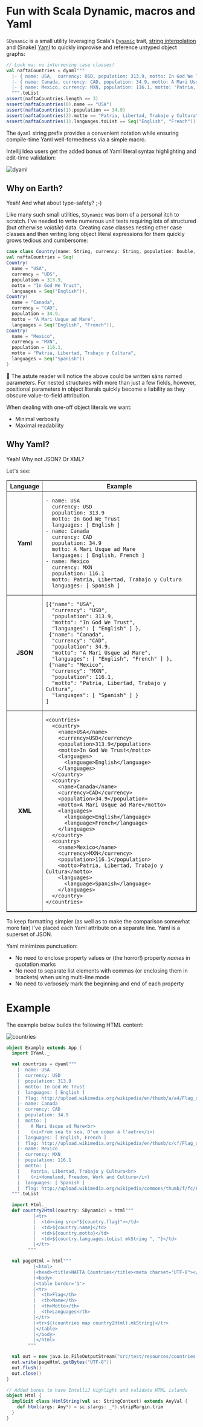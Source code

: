 # Fun with Scala Dynamic, macros and Yaml #

```SDynamic``` is a small utility leveraging Scala's [```Dynamic```](http://www.scala-lang.org/api/2.11.2/#scala.Dynamic)
trait, [string interpolation](http://docs.scala-lang.org/overviews/core/string-interpolation.html) and (Snake)
[Yaml](https://code.google.com/p/snakeyaml/) to quickly improvise and reference untyped object graphs:

```scala
// Look ma: no intervening case classes!
val naftaCountries = dyaml"""
  |- { name: USA,  currency: USD, population: 313.9, motto: In God We Trust, languages: [ English ] }
  |- { name: Canada, currency: CAD, population: 34.9, motto: A Mari Usque ad Mare, languages: [ English, French ] }
  |- { name: Mexico, currency: MXN, population: 116.1, motto: 'Patria, Libertad, Trabajo y Cultura', languages: [ Spanish ] }
  """.toList
assert(naftaCountries.length == 3)
assert(naftaCountries(0).name == "USA")
assert(naftaCountries(1).population == 34.9)
assert(naftaCountries(2).motto == "Patria, Libertad, Trabajo y Cultura")
assert(naftaCountries(1).languages.toList == Seq("English", "French"))
```

The ```dyaml``` string prefix provides a convenient notation while ensuring compile-time Yaml well-formedness via a
simple macro.

Intellij Idea users get the added bonus of Yaml literal syntax highlighting and edit-time validation:

![dyaml](src/test/resources/dyaml.png)

## Why on Earth? ##

Yeah! And what about type-safety? ;-)

Like many such small utilities, ```SDynamic``` was born of a personal itch to scratch. I've needed to write numerous unit
tests requiring lots of structured (but otherwise *volatile*) data. Creating case classes nesting other case classes and
then writing long object literal expressions for them quickly grows tedious and cumbersome:

```scala
case class Country(name: String, currency: String, population: Double, motto: String, languages: Seq[String])
val naftaCountries = Seq(
Country(
  name = "USA",
  currency = "UDS",
  population = 313.9,
  motto = "In God We Trust",
  languages = Seq("English")),
Country(
  name = "Canada",
  currency = "CAD",
  population = 34.9,
  motto = "A Mari Usque ad Mare",
  languages = Seq("English", "French")),
Country(
  name = "Mexico",
  currency = "MXN",
  population = 116.1,
  motto = "Patria, Libertad, Trabajo y Cultura",
  languages = Seq("Spanish"))
)
```

:raised_hands: The astute reader will notice the above could be written sàns named parameters. For nested structures with
more than just a few fields, however, positional parameters in object literals quickly become a liability as they obscure
value-to-field attribution.

When dealing with one-off object literals we want:

- Minimal verbosity
- Maximal readability


## Why Yaml? ##

Yeah! Why not JSON? Or XML?

Let's see:


<table border="1">
  <tr>
    <th>Language</th>
    <th>Example</th>
  </tr>
  <tr>
    <td align="center"><b>Yaml</b></td>
    <td><pre><code>- name: USA
  currency: USD
  population: 313.9
  motto: In God We Trust
  languages: [ English ]
- name: Canada
  currency: CAD
  population: 34.9
  motto: A Mari Usque ad Mare
  languages: [ English, French ]
- name: Mexico
  currency: MXN
  population: 116.1
  motto: Patria, Libertad, Trabajo y Cultura
  languages: [ Spanish ]</code></pre></td>
  </tr>
  <tr>
    <td align="center"><b>JSON</b></td>
    <td><pre><code>[{"name": "USA",
  "currency": "USD",
  "population": 313.9,
  "motto": "In God We Trust",
  "languages": [ "English" ] },
 {"name": "Canada",
  "currency": "CAD",
  "population": 34.9,
  "motto": "A Mari Usque ad Mare",
  "languages": [ "English", "French" ] },
 {"name": "Mexico",
  "currency": "MXN",
  "population": 116.1,
  "motto": "Patria, Libertad, Trabajo y Cultura",
  "languages": [ "Spanish" ] }
]</code></pre></td>
  </tr>
  <tr>
    <td align="center"><b>XML</b></td>
    <td><pre><code>&lt;countries&gt;
  &lt;country&gt;
    &lt;name&gt;USA&lt;/name&gt;
    &lt;currency&gt;USD&lt;/currency&gt;
    &lt;population&gt;313.9&lt;/population&gt;
    &lt;motto&gt;In God We Trust&lt;/motto&gt;
    &lt;languages&gt;
      &lt;language&gt;English&lt;/language&gt;
    &lt;/languages&gt;
  &lt;/country&gt;
  &lt;country&gt;
    &lt;name&gt;Canada&lt;/name&gt;
    &lt;currency&gt;CAD&lt;/currency&gt;
    &lt;population&gt;34.9&lt;/population&gt;
    &lt;motto&gt;A Mari Usque ad Mare&lt;/motto&gt;
    &lt;languages&gt;
      &lt;language&gt;English&lt;/language&gt;
      &lt;language&gt;French&lt;/language&gt;
    &lt;/languages&gt;
  &lt;/country&gt;
  &lt;country&gt;
    &lt;name&gt;Mexico&lt;/name&gt;
    &lt;currency&gt;MXN&lt;/currency&gt;
    &lt;population&gt;116.1&lt;/population&gt;
    &lt;motto&gt;Patria, Libertad, Trabajo y Cultura&lt;/motto&gt;
    &lt;languages&gt;
      &lt;language&gt;Spanish&lt;/language&gt;
    &lt;/languages&gt;
  &lt;/country&gt;
&lt;/countries&gt;</code></pre></td>
  </tr>
</table>

To keep formatting simpler (as well as to make the comparison somewhat more fair) I've placed each Yaml attribute on a
separate line. Yaml is a superset of JSON.

Yaml minimizes punctuation:

- No need to enclose property values or (the horror!) property *names* in quotation marks
- No need to separate list elements with commas (or enclosing them in brackets) when using multi-line mode
- No need to verbosely mark the beginning and end of each property

# Example #

The example below builds the following HTML content:

![countries](src/test/resources/countries.png)

```scala
object Example extends App {
  import DYaml._

  val countries = dyaml"""
    |- name: USA
    |  currency: USD
    |  population: 313.9
    |  motto: In God We Trust
    |  languages: [ English ]
    |  flag: http://upload.wikimedia.org/wikipedia/en/thumb/a/a4/Flag_of_the_United_States.svg/30px-Flag_of_the_United_States.svg.png
    |- name: Canada
    |  currency: CAD
    |  population: 34.9
    |  motto: |
    |    A Mari Usque ad Mare<br>
    |    (<i>From sea to sea, D'un océan à l'autre</i>)
    |  languages: [ English, French ]
    |  flag: http://upload.wikimedia.org/wikipedia/en/thumb/c/cf/Flag_of_Canada.svg/30px-Flag_of_Canada.svg.png
    |- name: Mexico
    |  currency: MXN
    |  population: 116.1
    |  motto: |
    |    Patria, Libertad, Trabajo y Cultura<br>
    |    (<i>Homeland, Freedom, Work and Culture</i>)
    |  languages: [ Spanish ]
    |  flag: http://upload.wikimedia.org/wikipedia/commons/thumb/f/fc/Flag_of_Mexico.svg/30px-Flag_of_Mexico.svg.png
  """.toList

  import Html._
  def country2Html(country: SDynamic) = html"""
          |<tr>
          |  <td><img src="${country.flag}"></td>
          |  <td>${country.name}</td>
          |  <td>${country.motto}</td>
          |  <td>${country.languages.toList mkString ", "}</td>
          |</tr>
        """

  val pageHtml = html"""
          |<html>
          |<head><title>NAFTA Countries</title><meta charset="UTF-8"></head>
          |<body>
          |<table border='1'>
          |<tr>
          |  <th>Flag</th>
          |  <th>Name</th>
          |  <th>Motto</th>
          |  <th>Languages</th>
          |</tr>
          |<tr>${(countries map country2Html).mkString}</tr>
          |</table>
          |</body>
          |</html>
        """

  val out = new java.io.FileOutputStream("src/test/resources/countries.html")
  out.write(pageHtml.getBytes("UTF-8"))
  out.flush()
  out.close()
}

// Added bonus to have IntelliJ highlight and validate HTML islands
object Html {
  implicit class HtmlString(val sc: StringContext) extends AnyVal {
    def html(args: Any*) = sc.s(args: _*).stripMargin.trim
  }
}
```

 